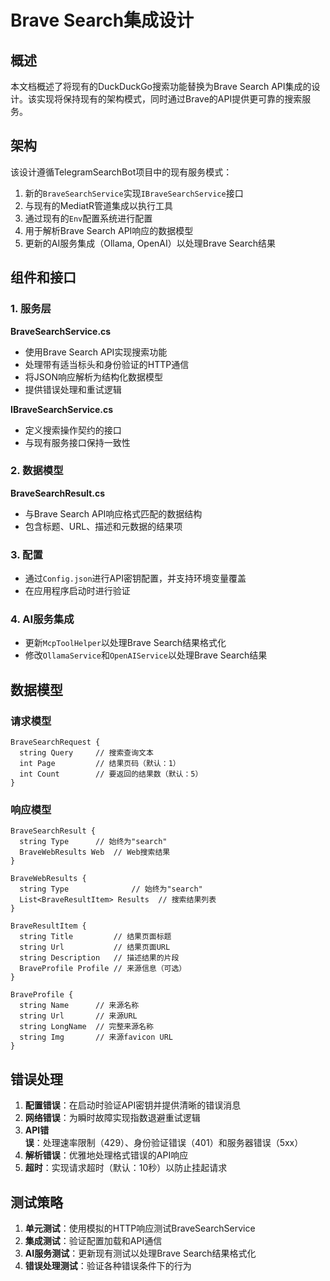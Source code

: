 # Brave Search集成设计

## 概述
本文档概述了将现有的DuckDuckGo搜索功能替换为Brave Search API集成的设计。该实现将保持现有的架构模式，同时通过Brave的API提供更可靠的搜索服务。

## 架构
该设计遵循TelegramSearchBot项目中的现有服务模式：
1. 新的`BraveSearchService`实现`IBraveSearchService`接口
2. 与现有的MediatR管道集成以执行工具
3. 通过现有的`Env`配置系统进行配置
4. 用于解析Brave Search API响应的数据模型
5. 更新的AI服务集成（Ollama, OpenAI）以处理Brave Search结果

## 组件和接口

### 1. 服务层
**BraveSearchService.cs**
- 使用Brave Search API实现搜索功能
- 处理带有适当标头和身份验证的HTTP通信
- 将JSON响应解析为结构化数据模型
- 提供错误处理和重试逻辑

**IBraveSearchService.cs**
- 定义搜索操作契约的接口
- 与现有服务接口保持一致性

### 2. 数据模型
**BraveSearchResult.cs**
- 与Brave Search API响应格式匹配的数据结构
- 包含标题、URL、描述和元数据的结果项

### 3. 配置
- 通过`Config.json`进行API密钥配置，并支持环境变量覆盖
- 在应用程序启动时进行验证

### 4. AI服务集成
- 更新`McpToolHelper`以处理Brave Search结果格式化
- 修改`OllamaService`和`OpenAIService`以处理Brave Search结果

## 数据模型

### 请求模型
```
BraveSearchRequest {
  string Query     // 搜索查询文本
  int Page         // 结果页码（默认：1）
  int Count        // 要返回的结果数（默认：5）
}
```

### 响应模型
```
BraveSearchResult {
  string Type      // 始终为"search"
  BraveWebResults Web  // Web搜索结果
}

BraveWebResults {
  string Type              // 始终为"search"
  List<BraveResultItem> Results  // 搜索结果列表
}

BraveResultItem {
  string Title         // 结果页面标题
  string Url           // 结果页面URL
  string Description   // 描述结果的片段
  BraveProfile Profile // 来源信息（可选）
}

BraveProfile {
  string Name      // 来源名称
  string Url       // 来源URL
  string LongName  // 完整来源名称
  string Img       // 来源favicon URL
}
```

## 错误处理
1. **配置错误**：在启动时验证API密钥并提供清晰的错误消息
2. **网络错误**：为瞬时故障实现指数退避重试逻辑
3. **API错误**：处理速率限制（429）、身份验证错误（401）和服务器错误（5xx）
4. **解析错误**：优雅地处理格式错误的API响应
5. **超时**：实现请求超时（默认：10秒）以防止挂起请求

## 测试策略
1. **单元测试**：使用模拟的HTTP响应测试BraveSearchService
2. **集成测试**：验证配置加载和API通信
3. **AI服务测试**：更新现有测试以处理Brave Search结果格式化
4. **错误处理测试**：验证各种错误条件下的行为